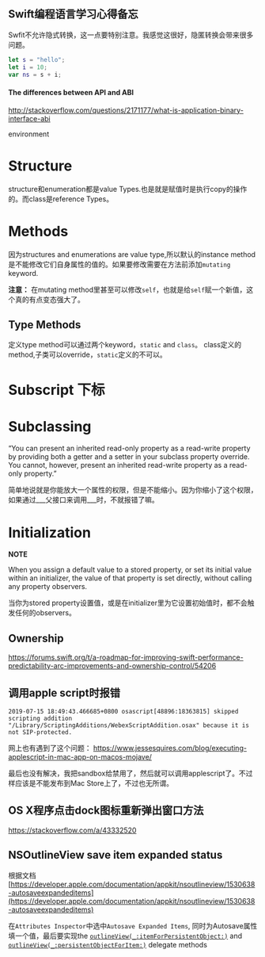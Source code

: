 Swift编程语言学习心得备忘
----------------

Swfit不允许隐式转换，这一点要特别注意。我感觉这很好，隐匿转换会带来很多问题。

```swift
let s = "hello";
let i = 10;
var ns = s + i;
```

#### The differences between API and ABI

http://stackoverflow.com/questions/2171177/what-is-application-binary-interface-abi

environment 

# Structure

structure和enumeration都是value Types.也是就是赋值时是执行copy的操作的。而class是reference Types。

# Methods

因为structures and enumerations are value type,所以默认的instance method是不能修改它们自身属性的值的。如果要修改需要在方法前添加`mutating` keyword.  

**注意：** 在mutating method里甚至可以修改`self`，也就是给`self`赋一个新值，这个真的有点变态强大了。

## Type Methods

定义type method可以通过两个keyword，`static` and `class`。 class定义的method,子类可以override，`static`定义的不可以。

# Subscript 下标

# Subclassing

“You can present an inherited read-only property as a read-write property by providing both a getter and a setter in your subclass property override. You cannot, however, present an inherited read-write property as a read-only property.”

简单地说就是你能放大一个属性的权限，但是不能缩小。因为你缩小了这个权限，如果通过___父接口来调用___时，不就报错了嘛。

# Initialization

**NOTE**

When you assign a default value to a stored property, or set its initial value within an initializer, the value of that property is set directly, without calling any property observers.

当你为stored property设置值，或是在initializer里为它设置初始值时，都不会触发任何的observers。


## Ownership
https://forums.swift.org/t/a-roadmap-for-improving-swift-performance-predictability-arc-improvements-and-ownership-control/54206


## 调用apple script时报错

```
2019-07-15 18:49:43.466685+0800 osascript[48896:18363815] skipped scripting addition "/Library/ScriptingAdditions/WebexScriptAddition.osax" because it is not SIP-protected.
```

网上也有遇到了这个问题： https://www.jessesquires.com/blog/executing-applescript-in-mac-app-on-macos-mojave/

最后也没有解决，我把sandbox给禁用了，然后就可以调用applescript了。不过样应该是不能发布到Mac Store上了，不过也无所谓。

## OS X程序点击dock图标重新弹出窗口方法

https://stackoverflow.com/a/43332520

## NSOutlineView save item expanded status

根据文档[https://developer.apple.com/documentation/appkit/nsoutlineview/1530638-autosaveexpandeditems](https://developer.apple.com/documentation/appkit/nsoutlineview/1530638-autosaveexpandeditems)

在`Attributes Inspector`中选中`Autosave Expanded Items`, 同时为Autosave属性填一个值，最后要实现the [`outlineView(_:itemForPersistentObject:)`](https://developer.apple.com/documentation/appkit/nsoutlineviewdatasource/1533602-outlineview) and [`outlineView(_:persistentObjectForItem:)`](https://developer.apple.com/documentation/appkit/nsoutlineviewdatasource/1532545-outlineview) delegate methods
